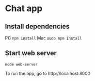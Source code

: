 Chat app
========

Install dependencies
--------------------

PC ```npm install```
Mac ```sudo npm install```

Start web server
----------------

```node web-server```

To run the app, go to http://localhost:8000